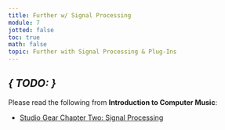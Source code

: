 ```yaml
---
title: Further w/ Signal Processing
module: 7
jotted: false
toc: true
math: false
topic: Further with Signal Processing & Plug-Ins
---
```




## **_{ TODO: }_**

Please read the following from **Introduction to Computer Music**:

- [Studio Gear Chapter Two: Signal Processing](https://cmtext.indiana.edu/studio/chapter2_effects.php)
